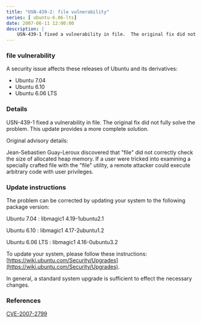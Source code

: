 ```yaml
---
title: "USN-439-2: file vulnerability"
series: [ ubuntu-6.06-lts]
date: 2007-06-11 12:00:00
description: |
    USN-439-1 fixed a vulnerability in file.  The original fix did not fully solve the problem.  This update provides a more complete solution.
--- 
```

 
### file vulnerability

A security issue affects these releases of Ubuntu and its derivatives:

* Ubuntu 7.04
* Ubuntu 6.10
* Ubuntu 6.06 LTS

### Details

USN-439-1 fixed a vulnerability in file. The original fix did not fully solve the problem. This update provides a more complete solution.

Original advisory details:

 Jean-Sebastien Guay-Leroux discovered that &quot;file&quot; did not correctly check the size of allocated heap memory. If a user were tricked into examining a specially crafted file with the &quot;file&quot; utility, a remote attacker could execute arbitrary code with user privileges.

### Update instructions

The problem can be corrected by updating your system to the following package version:

Ubuntu 7.04
 : libmagic1 <span>4.19-1ubuntu2.1</span>

Ubuntu 6.10
 : libmagic1 <span>4.17-2ubuntu1.2</span>

Ubuntu 6.06 LTS
 : libmagic1 <span>4.16-0ubuntu3.2</span>

To update your system, please follow these instructions: [https://wiki.ubuntu.com/Security/Upgrades](https://wiki.ubuntu.com/Security/Upgrades).

In general, a standard system upgrade is sufficient to effect the necessary changes.

### References

 [CVE-2007-2799](http://people.ubuntu.com/~ubuntu-security/cve/CVE-2007-2799)
 
